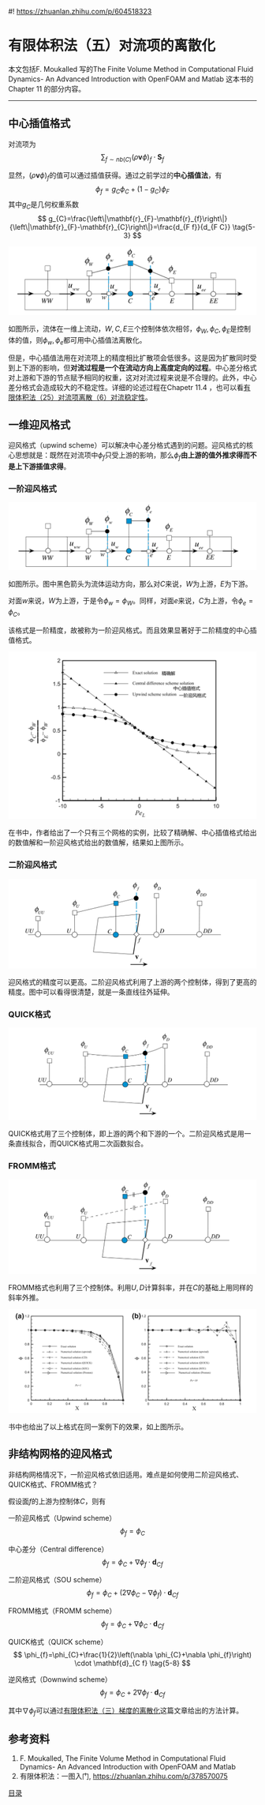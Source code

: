 #! https://zhuanlan.zhihu.com/p/604518323
# 有限体积法（五）对流项的离散化

本文包括F. Moukalled 写的The Finite Volume Method in Computational Fluid Dynamics- An Advanced Introduction with OpenFOAM and Matlab 这本书的Chapter 11 的部分内容。

---

## 中心插值格式

对流项为
$$
\sum_{f \sim nb(C)}\left(\rho \mathbf{v} \phi \right)_{f} \cdot \mathbf{S}_{f} \tag{5-1}
$$

显然，$\left(\rho \mathbf{v} \phi \right)_{f}$的值可以通过插值获得。通过之前学过的**中心插值法**，有
$$
\phi_{f}=g_{C} \phi_{C}+\left(1-g_{C}\right) \phi_{F} \tag{5-2}
$$
其中$g_{C}$是几何权重系数
$$
g_{C}=\frac{\left\|\mathbf{r}_{F}-\mathbf{r}_{f}\right\|}{\left\|\mathbf{r}_{F}-\mathbf{r}_{C}\right\|}=\frac{d_{F f}}{d_{F C}} \tag{5-3}
$$

![](PasteImage/2023-02-08-15-01-47.png)

如图所示，流体在一维上流动，$W,C,E$三个控制体依次相邻，$\phi_{W},\phi_{C},\phi_{E}$是控制体的值，则$\phi_{w},\phi_{e}$都可用中心插值法离散化。

<!-- ![](PasteImage/2023-02-08-15-31-57.png) -->

但是，中心插值法用在对流项上的精度相比扩散项会低很多。这是因为扩散同时受到上下游的影响，但**对流过程是一个在流动方向上高度定向的过程**。中心差分格式对上游和下游的节点赋予相同的权重，这对对流过程来说是不合理的。此外，中心差分格式会造成较大的不稳定性。详细的论述过程在Chapetr 11.4 ，也可以看[有限体积法（25）对流项离散（6）对流稳定性](https://zhuanlan.zhihu.com/p/372616075)。

## 一维迎风格式

迎风格式（upwind scheme）可以解决中心差分格式遇到的问题。迎风格式的核心思想就是：既然在对流项中$\phi_{f}$只受上游的影响，那么$\phi_{f}$**由上游的值外推求得而不是上下游插值求得**。

### 一阶迎风格式

![](PasteImage/2023-02-08-20-34-28.png)

如图所示。图中黑色箭头为流体运动方向，那么对$C$来说，$W$为上游，$E$为下游。

对面$w$来说，$W$为上游，于是令$\phi_{w}=\phi_{W}$。同样，对面$e$来说，$C$为上游，令$\phi_{e}=\phi_{C}$。

该格式是一阶精度，故被称为一阶迎风格式。而且效果显著好于二阶精度的中心插值格式。

![](PasteImage/2023-02-08-20-49-51.png)

在书中，作者给出了一个只有三个网格的实例，比较了精确解、中心插值格式给出的数值解和一阶迎风格式给出的数值解，结果如上图所示。

### 二阶迎风格式

![](PasteImage/2023-02-08-20-53-19.png)

迎风格式的精度可以更高。二阶迎风格式利用了上游的两个控制体，得到了更高的精度。图中可以看得很清楚，就是一条直线往外延伸。

### QUICK格式

![](PasteImage/2023-02-08-20-56-08.png)

QUICK格式用了三个控制体，即上游的两个和下游的一个。二阶迎风格式是用一条直线拟合，而QUICK格式用二次函数拟合。

### FROMM格式

![](PasteImage/2023-02-08-20-58-26.png)

FROMM格式也利用了三个控制体。利用$U,D$计算斜率，并在$C$的基础上用同样的斜率外推。


![](PasteImage/2023-02-08-21-01-47.png)

书中也给出了以上格式在同一案例下的效果，如上图所示。

## 非结构网格的迎风格式

非结构网格情况下，一阶迎风格式依旧适用。难点是如何使用二阶迎风格式、QUICK格式、FROMM格式？

假设面$f$的上游为控制体$C$，则有

一阶迎风格式（Upwind scheme）
$$
\phi_{f}=\phi_{C} \tag{5-4}
$$

中心差分（Central difference）
$$
\phi_{f}=\phi_{C}+\nabla \phi_{f} \cdot \mathbf{d}_{C f} \tag{5-5}
$$

二阶迎风格式（SOU scheme）
$$
\phi_{f}=\phi_{C}+\left(2 \nabla \phi_{C}-\nabla \phi_{f}\right) \cdot \mathbf{d}_{C f} \tag{5-6}
$$

FROMM格式（FROMM scheme）
$$
\phi_{f}=\phi_{C}+\nabla \phi_{C} \cdot \mathbf{d}_{C f} \tag{5-7}
$$

QUICK格式（QUICK scheme）
$$
\phi_{f}=\phi_{C}+\frac{1}{2}\left(\nabla \phi_{C}+\nabla \phi_{f}\right) \cdot \mathbf{d}_{C f} \tag{5-8}
$$

逆风格式（Downwind scheme）
$$
\phi_{f}=\phi_{C}+2 \nabla \phi_{f} \cdot \mathbf{d}_{C f} \tag{5-9}
$$

其中$\nabla \phi_{f}$可以通过[有限体积法（三）梯度的离散化](https://zhuanlan.zhihu.com/p/604163616)这篇文章给出的方法计算。

<!-- 之所以只依靠面$f$和控制体$C$上的值就可以得到较高的精度，是因为$\nabla \phi_{f}$周围控制体的信息。？？？？？？ -->


## 参考资料

1. F. Moukalled, The Finite Volume Method in Computational Fluid Dynamics- An Advanced Introduction with OpenFOAM and Matlab
2. 有限体积法：一图入门, https://zhuanlan.zhihu.com/p/378570075


[目录](https://zhuanlan.zhihu.com/p/599909213)
